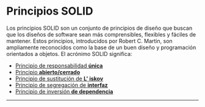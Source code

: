 # Principios SOLID

Los principios SOLID son un conjunto de principios de diseño que buscan que los diseños de software sean más
comprensibles, flexibles y fáciles de mantener. Estos principios, introducidos por Robert C. Martin, son ampliamente
reconocidos como la base de un buen diseño y programación orientados a objetos. El acrónimo SOLID significa:

- [Principio de responsabilidad **única**](single_responsability/single-responsability.md)
- [Principio **abierto/cerrado**](open_closed/OpenClosed.md)
- [Principio de sustitución de **L' iskov**]()
- [Principio de segregación de **interfaz**]()
- [Principio de inversión **de dependencia**]()

---
